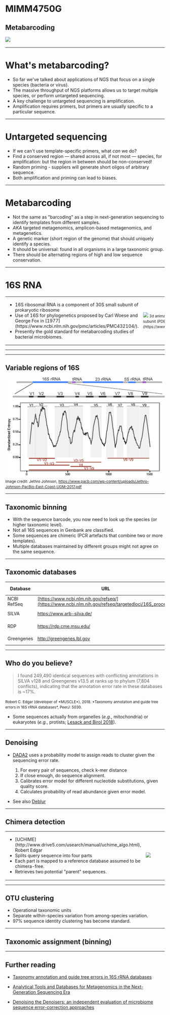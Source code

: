 # MIMM4750G
## Metabarcoding

![](https://imgs.xkcd.com/comics/hofstadter.png)

---

# What's metabarcoding?

* So far we've talked about applications of NGS that focus on a single species (bacteria or virus).
* The massive throughput of NGS platforms allows us to target multiple species, or perform untargeted sequencing.
* A key challenge to untargeted sequencing is amplification.
* Amplification requires primers, but primers are usually specific to a particular sequence.

---

# Untargeted sequencing

* If we can't use template-specific primers, what *can* we do?
* Find a conserved region &mdash; shared across all, if not most &mdash; species, for amplification: but the region in between should be non-conserved!
* Random priming - suppliers will generate short oligos of arbitrary sequence.
* Both amplification and priming can lead to biases.

---

# Metabarcoding

* Not the same as "barcoding" as a step in next-generation sequencing to identify templates from different samples.
* *AKA* targeted metagenomics, amplicon-based metagenomics, and metagenetics.
* A genetic marker (short region of the genome) that should uniquely identify a species.
* It should be universal: found in all organisms in a large taxonomic group.
* There should be alternating regions of high and low sequence conservation.

---

# 16S RNA

<table>
<tr>
  <td>
    <ul>
      <li>16S ribosomal RNA is a component of 30S small subunit of prokaryotic ribosome</li>
      <li>Use of 16S for phylogenetics proposed by Carl Woese and George Fox in [1977](https://www.ncbi.nlm.nih.gov/pmc/articles/PMC432104/).</li>
      <li>Presently the gold standard for metabarcoding studies of bacterial microbiomes.</li>
    </ul>
  </td>
  <td width="40%">
    <img src="https://upload.wikimedia.org/wikipedia/commons/3/3d/10_small_subunit.gif"/>
    <small>
    3d animation of 30S small ribosomal subunit (PDB [1FKA](https://www.rcsb.org/structure/1FKA)).
    </small>
  </td>
</tr>
</table>

---

<!-- Image credit: UCSC Center for Molecular Biology of RNA -->
<section data-background="/img/thermus_16s_2ndry.jpg" width="700px">

---

# Variable regions of 16S

![](/img/16S.png)
<small>
Image credit: Jethro Johnson, https://www.pacb.com/wp-content/uploads/Jethro-Johnson-PacBio-East-Coast-UGM-2017.pdf
</small>

---

# Taxonomic binning

* With the sequence barcode, you now need to look up the species (or higher taxonomic level).
* Not all 16S sequences in Genbank are classified.
* Some sequences are chimeric (PCR artefacts that combine two or more templates).
* Multiple databases maintained by different groups might not agree on the same sequence.

---

# Taxonomic databases

| Database | URL | # Records | Last update |
|----------|-----|-----------|-------------|
| NCBI RefSeq | [https://www.ncbi.nlm.nih.gov/refseq/](https://www.ncbi.nlm.nih.gov/refseq/targetedloci/16S_process/) | 21,073 | 2019-03-12 |
| SILVA | https://www.arb-silva.de/ | 1,928,733 | 2017-12 |
| RDP | https://rdp.cme.msu.edu/ | 3,356,809 | 2016-09 |
| Greengenes | http://greengenes.lbl.gov | 1,262,986 | 2015-05 |

---

# Who do you believe?

>  I found 249,490 identical sequences with conflicting annotations in SILVA v128 and Greengenes v13.5 at ranks up to phylum (7,804 conflicts), indicating that the annotation error rate in these databases is ~17%.

<small>
Robert C. Edgar (developer of *MUSCLE*), 2018. *Taxonomy annotation and guide tree errors in 16S rRNA databases*, PeerJ: 5030.
</small>

* Some sequences actually from organelles (*e.g.*, mitochondria) or eukaryotes (*e.g.*, protists; [Lesack and Birol 2018](https://www.biorxiv.org/content/10.1101/441576v1.abstract)).

---

# Denoising

* [DADA2](https://benjjneb.github.io/dada2) uses a probability model to assign reads to cluster given the sequencing error rate.
  1. For every pair of sequences, check k-mer distance
  2. If close enough, do sequence alignment.
  3. Calibrates error model for different nucleotide substitutions, given quality score.
  4. Calculates probability of read abundance given error model.
  
* See also [Deblur](https://github.com/biocore/deblur)

---

# Chimera detection

<table>
<tr>
  <td>
  <ul>
<li>[UCHIME](http://www.drive5.com/usearch/manual/uchime_algo.html), Robert Edgar</li>
<li>Splits query sequence into four parts</li>
<li>Each part is mapped to a reference database assumed to be chimera-free.</li>
<li>Retrieves two potential "parent" sequences.</li>
  </ul>
  </td>
  <td width="40%">
    <img src="/img/btr381f1.jpeg"/>
  </td>
</tr>
</table>

---

# OTU clustering

* Operational taxonomic units
* Separate within-species variation from among-species variation.
* 97% sequence identity clustering has become standard.


---

# Taxonomic assignment (binning)



---

# Further reading

* [Taxonomy annotation and guide tree errors in 16S rRNA databases](https://www.biorxiv.org/content/10.1101/288654v2)

* [Analytical Tools and Databases for Metagenomics in the Next-Generation Sequencing Era](https://genominfo.org/journal/view.php?doi=10.5808/GI.2013.11.3.102)

* [Denoising the Denoisers: an independent evaluation of microbiome sequence error-correction approaches](https://peerj.com/articles/5364/)
